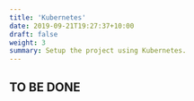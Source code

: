 ```yaml
---
title: 'Kubernetes'
date: 2019-09-21T19:27:37+10:00
draft: false
weight: 3
summary: Setup the project using Kubernetes.
---
```


## TO BE DONE